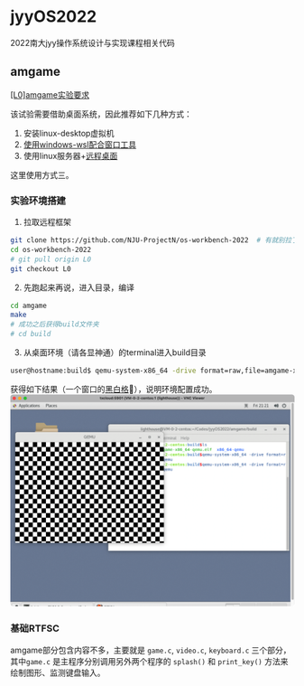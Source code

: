 # jyyOS2022

2022南大jyy操作系统设计与实现课程相关代码

## amgame

[[L0]amgame实验要求](http://jyywiki.cn/OS/2022/labs/L0)

该试验需要借助桌面系统，因此推荐如下几种方式：

1. 安装linux-desktop虚拟机
2. [使用windows-wsl配合窗口工具](https://zhuanlan.zhihu.com/p/499141891)
3. 使用linux服务器+[远程桌面](https://www.jb51.net/article/172131.htm)

这里使用方式三。

### 实验环境搭建

1. 拉取远程框架

```bash
git clone https://github.com/NJU-ProjectN/os-workbench-2022  # 有就别拉了
cd os-workbench-2022
# git pull origin L0
git checkout L0
```

2. 先跑起来再说，进入目录，编译

```bash
cd amgame
make
# 成功之后获得build文件夹
# cd build
```

3. 从桌面环境（请各显神通）的terminal进入build目录

```bash
user@hostname:build$ qemu-system-x86_64 -drive format=raw,file=amgame-x86_64-qemu
```

获得如下结果（一个窗口的[黑白格](https://www.iqiyi.com/v_19rrmjkk40.html)🐶），说明环境配置成功。
![默认启动效果](./img/amgame.png)


### 基础RTFSC

amgame部分包含内容不多，主要就是 `game.c`, `video.c`, `keyboard.c` 三个部分，其中`game.c` 是主程序分别调用另外两个程序的 `splash()` 和 `print_key()` 方法来绘制图形、监测键盘输入。

